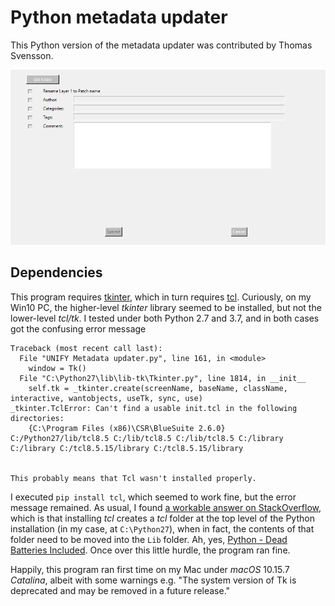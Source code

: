# Python metadata updater

This Python version of the metadata updater was contributed by Thomas Svensson.

![Screenshot](screenshot.png)



## Dependencies

This program requires [tkinter](https://wiki.python.org/moin/TkInter), which in turn requires [tcl](http://www.tcl.tk/). Curiously, on my Win10 PC, the higher-level *tkinter* library seemed to be installed, but not the lower-level *tcl/tk*. I tested under both Python 2.7 and 3.7, and in both cases got the confusing error message

```
Traceback (most recent call last):
  File "UNIFY Metadata updater.py", line 161, in <module>
    window = Tk()
  File "C:\Python27\lib\lib-tk\Tkinter.py", line 1814, in __init__
    self.tk = _tkinter.create(screenName, baseName, className, interactive, wantobjects, useTk, sync, use)
_tkinter.TclError: Can't find a usable init.tcl in the following directories:
    {C:\Program Files (x86)\CSR\BlueSuite 2.6.0} C:/Python27/lib/tcl8.5 C:/lib/tcl8.5 C:/lib/tcl8.5 C:/library C:/library C:/tcl8.5.15/library C:/tcl8.5.15/library


This probably means that Tcl wasn't installed properly.

```

I executed `pip install tcl`, which seemed to work fine, but the error message remained. As usual, I found [a workable answer on StackOverflow](https://stackoverflow.com/questions/29320039/python-tkinter-throwing-tcl-error), which is that installing *tcl* creates a *tcl* folder at the top level of the Python installation (in my case, at `C:\Python27`), when in fact, the contents of that folder need to be moved into the `Lib` folder. Ah, yes, [Python - Dead Batteries Included](https://www.i-programmer.info/news/216-python/12791-python-dead-batteries-included.html). Once over this little hurdle, the program ran fine.

Happily, this program ran first time on my Mac under *macOS* 10.15.7 *Catalina*, albeit with some warnings e.g. "The system version of Tk is deprecated and may be removed in a future release."

